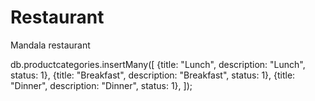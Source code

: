 # Restaurant

Mandala restaurant

db.productcategories.insertMany([
{title: "Lunch", description: "Lunch", status: 1},
{title: "Breakfast", description: "Breakfast", status: 1},
{title: "Dinner", description: "Dinner", status: 1},
]);
